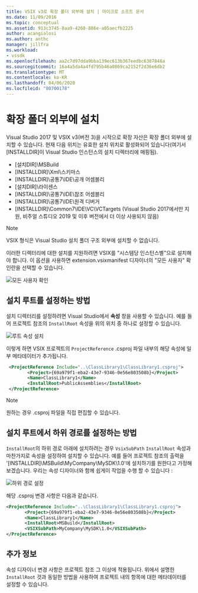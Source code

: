 ```yaml
---
title: VSIX v3로 확장 폴더 외부에 설치 | 마이크로 소프트 문서
ms.date: 11/09/2016
ms.topic: conceptual
ms.assetid: 913c3745-8aa9-4260-886e-a05aecfb2225
author: acangialosi
ms.author: anthc
manager: jillfra
ms.workload:
- vssdk
ms.openlocfilehash: aa2c7d97dda9bba139ec613b367eedbc6307848a
ms.sourcegitcommit: 16a4a5da4a4fd795b46a0869ca2152f2d36e6db2
ms.translationtype: MT
ms.contentlocale: ko-KR
ms.lasthandoff: 04/06/2020
ms.locfileid: "80700178"
---
```

# <a name="install-outside-the-extensions-folder"></a>확장 폴더 외부에 설치

Visual Studio 2017 및 VSIX v3(버전 3)을 시작으로 확장 자산은 확장 폴더 외부에 설치할 수 있습니다. 현재 다음 위치는 유효한 설치 위치로 활성화되어 있습니다(여기서 [INSTALLDIR]이 Visual Studio 인스턴스의 설치 디렉터리에 매핑됨).

* [설치DIR]\MSBuild
* [INSTALLDIR]\Xml\스키마스
* [INSTALLDIR]\공통7\IDE\공개 어셈블리
* [설치DIR]\라이센스
* [INSTALLDIR]\공통7\IDE\참조 어셈블리
* [INSTALLDIR]\공통7\IDE\원격 디버거
* [INSTALLDIR]\Common7\IDE\VC\VCTargets (Visual Studio 2017에서만 지원, 비주얼 스튜디오 2019 및 이후 버전에서 더 이상 사용되지 않음)

> [!NOTE]
> VSIX 형식은 Visual Studio 설치 폴더 구조 외부에 설치할 수 없습니다. 

이러한 디렉터리에 대한 설치를 지원하려면 VSIX를 "시스템당 인스턴스별"으로 설치해야 합니다. 이 옵션을 사용하면 extension.vsixmanifest 디자이너의 "모든 사용자" 확인란을 선택할 수 있습니다.

![모든 사용자 확인](media/check-all-users.png)

## <a name="how-to-set-the-installroot"></a>설치 루트를 설정하는 방법

설치 디렉터리를 설정하려면 Visual Studio에서 **속성** 창을 사용할 수 있습니다. 예를 들어 프로젝트 참조의 `InstallRoot` 속성을 위의 위치 중 하나로 설정할 수 있습니다.

![루트 속성 설치](media/install-root-properties.png)

이렇게 하면 VSIX 프로젝트의 `ProjectReference` .csproj 파일 내부의 해당 속성에 일부 메타데이터가 추가됩니다.

```xml
 <ProjectReference Include="..\ClassLibrary1\ClassLibrary1.csproj">
        <Project>{69a979f1-eba2-43e7-9346-0e56e803508b}</Project>
        <Name>ClassLibrary1</Name>
        <InstallRoot>PublicAssemblies</InstallRoot>
 </ProjectReference>
```

> [!NOTE]
> 원하는 경우 .csproj 파일을 직접 편집할 수 있습니다.

## <a name="how-to-set-a-subpath-under-the-installroot"></a>설치 루트에서 하위 경로를 설정하는 방법

`InstallRoot`의 하위 경로 아래에 설치하려는 경우 `VsixSubPath` `InstallRoot` 속성과 마찬가지로 속성을 설정하여 설치할 수 있습니다. 예를 들어 프로젝트 참조의 출력을 '[INSTALLDIR]\MSBuild\MyCompany\MySDK\1.0'에 설치하기를 원한다고 가정해 보겠습니다. 우리는 속성 디자이너와 함께 쉽게이 작업을 수행 할 수 있습니다 :

![하위 경로 설정](media/set-subpath.png)

해당 .csproj 변경 사항은 다음과 같습니다.

```xml
<ProjectReference Include="..\ClassLibrary1\ClassLibrary1.csproj">
       <Project>{69a979f1-eba2-43e7-9346-0e56e803508b}</Project>
       <Name>ClassLibrary1</Name>
       <InstallRoot>MSBuild</InstallRoot>
       <VSIXSubPath>MyCompany\MySDK\1.0</VSIXSubPath>
</ProjectReference>
```

## <a name="extra-information"></a>추가 정보

속성 디자이너 변경 사항은 프로젝트 참조 그 이상에 적용됩니다. 위에서 설명한 `InstallRoot` 것과 동일한 방법을 사용하여 프로젝트 내의 항목에 대한 메타데이터를 설정할 수 있습니다.
